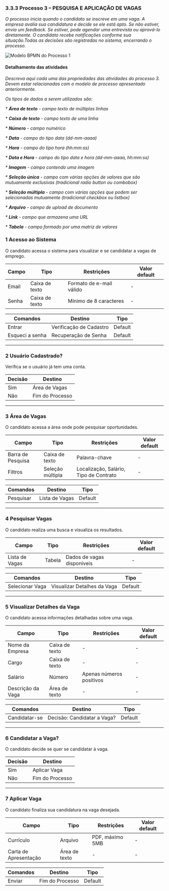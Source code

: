 ### 3.3.3 Processo 3 – PESQUISA E APLICAÇÃO DE VAGAS

_O processo inicia quando o candidato se inscreve em uma vaga. A empresa avalia sua candidatura e decide se ele está apto. Se não estiver, envia um feedback. Se estiver, pode agendar uma entrevista ou aprová-lo diretamente. O candidato recebe notificações conforme sua situação.Todas as decisões são registradas no sistema, encerrando o processo._

![Modelo BPMN do Processo 1]([https://github.com/ICEI-PUC-Minas-PMGES-TI/pmg-es-2025-1-ti2-3740100-worklink/blob/main/docs/images/PESQUISA-E-APLICACAO-DE-VAGAS-Diagrama.png)


#### Detalhamento das atividades

_Descreva aqui cada uma das propriedades das atividades do processo 3. 
Devem estar relacionadas com o modelo de processo apresentado anteriormente._

_Os tipos de dados a serem utilizados são:_

_* **Área de texto** - campo texto de múltiplas linhas_

_* **Caixa de texto** - campo texto de uma linha_

_* **Número** - campo numérico_

_* **Data** - campo do tipo data (dd-mm-aaaa)_

_* **Hora** - campo do tipo hora (hh:mm:ss)_

_* **Data e Hora** - campo do tipo data e hora (dd-mm-aaaa, hh:mm:ss)_

_* **Imagem** - campo contendo uma imagem_

_* **Seleção única** - campo com várias opções de valores que são mutuamente exclusivas (tradicional radio button ou combobox)_

_* **Seleção múltipla** - campo com várias opções que podem ser selecionadas mutuamente (tradicional checkbox ou listbox)_

_* **Arquivo** - campo de upload de documento_

_* **Link** - campo que armazena uma URL_

_* **Tabela** - campo formado por uma matriz de valores_

### 1️ Acesso ao Sistema
O candidato acessa o sistema para visualizar e se candidatar a vagas de emprego.

| **Campo**        | **Tipo**       | **Restrições**             | **Valor default** |
|-----------------|---------------|----------------------------|-------------------|
| Email          | Caixa de texto | Formato de e-mail válido  | -                 |
| Senha          | Caixa de texto | Mínimo de 8 caracteres    | -                 |

| **Comandos**   | **Destino**         | **Tipo**    |
|--------------|-------------------|------------|
| Entrar       | Verificação de Cadastro | Default    |
| Esqueci a senha | Recuperação de Senha | Default    |

---

### 2️ Usuário Cadastrado?
Verifica se o usuário já tem uma conta.

| **Decisão**       | **Destino**          |
|------------------|--------------------|
| Sim             | Área de Vagas       |
| Não             | Fim do Processo     |

---

### 3️ Área de Vagas
O candidato acessa a área onde pode pesquisar oportunidades.

| **Campo**      | **Tipo**       | **Restrições** | **Valor default** |
|--------------|---------------|--------------|----------------|
| Barra de Pesquisa | Caixa de texto | Palavra-chave | - |
| Filtros        | Seleção múltipla | Localização, Salário, Tipo de Contrato | - |

| **Comandos**   | **Destino**      | **Tipo**   |
|--------------|-----------------|---------|
| Pesquisar    | Lista de Vagas  | Default |

---

### 4️ Pesquisar Vagas
O candidato realiza uma busca e visualiza os resultados.

| **Campo**      | **Tipo**       | **Restrições** | **Valor default** |
|--------------|---------------|--------------|----------------|
| Lista de Vagas | Tabela        | Dados de vagas disponíveis | - |

| **Comandos**       | **Destino**         | **Tipo**    |
|------------------|-------------------|------------|
| Selecionar Vaga | Visualizar Detalhes da Vaga | Default |

---

### 5️ Visualizar Detalhes da Vaga
O candidato acessa informações detalhadas sobre uma vaga.

| **Campo**          | **Tipo**  | **Restrições** | **Valor default** |
|------------------|---------|--------------|----------------|
| Nome da Empresa | Caixa de texto | - | - |
| Cargo          | Caixa de texto | - | - |
| Salário       | Número | Apenas números positivos | - |
| Descrição da Vaga | Área de texto | - | - |

| **Comandos**   | **Destino**          | **Tipo**    |
|--------------|-------------------|------------|
| Candidatar-se | Decisão: Candidatar a Vaga? | Default |

---

### 6️ Candidatar a Vaga?
O candidato decide se quer se candidatar à vaga.

| **Decisão**       | **Destino**          |
|------------------|--------------------|
| Sim             | Aplicar Vaga       |
| Não             | Fim do Processo    |

---

### 7️ Aplicar Vaga
O candidato finaliza sua candidatura na vaga desejada.

| **Campo**      | **Tipo**       | **Restrições** | **Valor default** |
|--------------|---------------|--------------|----------------|
| Currículo    | Arquivo       | PDF, máximo 5MB | - |
| Carta de Apresentação | Área de texto | - | - |

| **Comandos**   | **Destino**   | **Tipo**  |
|--------------|------------|---------|
| Enviar      | Fim do Processo | Default |
